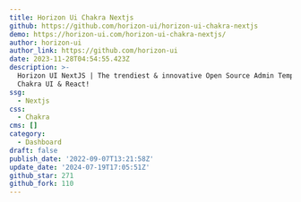 ```yaml
---
title: Horizon Ui Chakra Nextjs
github: https://github.com/horizon-ui/horizon-ui-chakra-nextjs
demo: https://horizon-ui.com/horizon-ui-chakra-nextjs/
author: horizon-ui
author_link: https://github.com/horizon-ui
date: 2023-11-28T04:54:55.423Z
description: >-
  Horizon UI NextJS | The trendiest & innovative Open Source Admin Template for
  Chakra UI & React!
ssg:
  - Nextjs
css:
  - Chakra
cms: []
category:
  - Dashboard
draft: false
publish_date: '2022-09-07T13:21:58Z'
update_date: '2024-07-19T17:05:51Z'
github_star: 271
github_fork: 110
---
```

